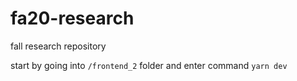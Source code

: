 # fa20-research
fall research repository

start by going into `/frontend_2` folder and enter command `yarn dev`
